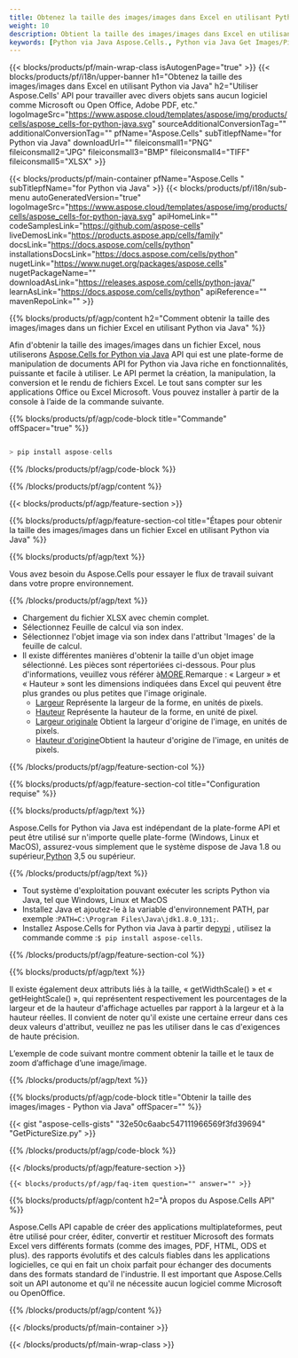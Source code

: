 ```yaml
---
title: Obtenez la taille des images/images dans Excel en utilisant Python via Java
weight: 10
description: Obtient la taille des images/images dans Excel en utilisant Aspose.Cells' Python via Java API sans aucun logiciel tel que Microsoft ou Open Office, Adobe PDF, etc.
keywords: [Python via Java Aspose.Cells., Python via Java Get Images/Pictures Size In Excel., Python via Java Obtain Images/Pictures Size In Excel., Python via Java Access Images/Pictures Size In Excel]
---
```

{{< blocks/products/pf/main-wrap-class isAutogenPage="true" >}}
{{< blocks/products/pf/i18n/upper-banner h1="Obtenez la taille des images/images dans Excel en utilisant Python via Java" h2="Utiliser Aspose.Cells\' API pour travailler avec divers objets sans aucun logiciel comme Microsoft ou Open Office, Adobe PDF, etc." logoImageSrc="https://www.aspose.cloud/templates/aspose/img/products/cells/aspose_cells-for-python-java.svg" sourceAdditionalConversionTag="" additionalConversionTag="" pfName="Aspose.Cells" subTitlepfName="for Python via Java" downloadUrl="" fileiconsmall1="PNG" fileiconsmall2="JPG" fileiconsmall3="BMP" fileiconsmall4="TIFF" fileiconsmall5="XLSX" >}}

{{< blocks/products/pf/main-container pfName="Aspose.Cells " subTitlepfName="for Python via Java" >}}
{{< blocks/products/pf/i18n/sub-menu autoGeneratedVersion="true" logoImageSrc="https://www.aspose.cloud/templates/aspose/img/products/cells/aspose_cells-for-python-java.svg" apiHomeLink="" codeSamplesLink="https://github.com/aspose-cells" liveDemosLink="https://products.aspose.app/cells/family" docsLink="https://docs.aspose.com/cells/python" installationsDocsLink="https://docs.aspose.com/cells/python" nugetLink="https://www.nuget.org/packages/aspose.cells" nugetPackageName="" downloadAsLink="https://releases.aspose.com/cells/python-java/" learnAsLink="https://docs.aspose.com/cells/python" apiReference="" mavenRepoLink="" >}}

{{% blocks/products/pf/agp/content h2="Comment obtenir la taille des images/images dans un fichier Excel en utilisant Python via Java" %}}

 Afin d'obtenir la taille des images/images dans un fichier Excel, nous utiliserons
 [Aspose.Cells for Python via Java](https://pypi.org/project/aspose-cells/) 
 API qui est une plate-forme de manipulation de documents API for Python via Java riche en fonctionnalités, puissante et facile à utiliser. Le API permet la création, la manipulation, la conversion et le rendu de fichiers Excel. Le tout sans compter sur les applications Office ou Excel Microsoft. Vous pouvez installer à partir de la console à l’aide de la commande suivante.

{{% blocks/products/pf/agp/code-block title="Commande" offSpacer="true" %}}

```cs

> pip install aspose-cells

```

{{% /blocks/products/pf/agp/code-block %}}

{{% /blocks/products/pf/agp/content %}}

{{< blocks/products/pf/agp/feature-section >}}

{{% blocks/products/pf/agp/feature-section-col title="Étapes pour obtenir la taille des images/images dans un fichier Excel en utilisant Python via Java" %}}

{{% blocks/products/pf/agp/text %}}

Vous avez besoin du Aspose.Cells pour essayer le flux de travail suivant dans votre propre environnement.

{{% /blocks/products/pf/agp/text %}}

+ Chargement du fichier XLSX avec chemin complet.
+ Sélectionnez Feuille de calcul via son index.
+ Sélectionnez l'objet image via son index dans l'attribut 'Images' de la feuille de calcul.
 + Il existe différentes manières d'obtenir la taille d'un objet image sélectionné. Les pièces sont répertoriées ci-dessous. Pour plus d'informations, veuillez vous référer à[MORE](https://reference.aspose.com/cells/python-java/asposecells.api/Picture).Remarque : « Largeur » et « Hauteur » sont les dimensions indiquées dans Excel qui peuvent être plus grandes ou plus petites que l'image originale.
    + [Largeur](https://reference.aspose.com/cells/python-java/asposecells.api/picture#Width) Représente la largeur de la forme, en unités de pixels.
    + [Hauteur](https://reference.aspose.com/cells/python-java/asposecells.api/picture#Height) Représente la hauteur de la forme, en unité de pixel.
    + [Largeur originale](https://reference.aspose.com/cells/python-java/asposecells.api/picture#OriginalWidth) Obtient la largeur d'origine de l'image, en unités de pixels.
    + [Hauteur d'origine](https://reference.aspose.com/cells/python-java/asposecells.api/picture#OriginalHeight)Obtient la hauteur d'origine de l'image, en unités de pixels.
    

{{% /blocks/products/pf/agp/feature-section-col %}}

{{% blocks/products/pf/agp/feature-section-col title="Configuration requise" %}}

{{% blocks/products/pf/agp/text %}}

 Aspose.Cells for Python via Java est indépendant de la plate-forme API et peut être utilisé sur n'importe quelle plate-forme (Windows, Linux et MacOS), assurez-vous simplement que le système dispose de Java 1.8 ou supérieur,[Python](https://www.python.org/downloads/) 3,5 ou supérieur.
 
{{% /blocks/products/pf/agp/text %}}

-  Tout système d'exploitation pouvant exécuter les scripts Python via Java, tel que Windows, Linux et MacOS
- Installez Java et ajoutez-le à la variable d'environnement PATH, par exemple :<code>PATH=C:\Program Files\Java\jdk1.8.0_131;</code>.
-  Installez Aspose.Cells for Python via Java à partir de<a href="https://pypi.org/project/aspose-cells/">pypi</a> , utilisez la commande comme :<code>$ pip install aspose-cells</code>.

{{% /blocks/products/pf/agp/feature-section-col %}}

{{% blocks/products/pf/agp/text %}}
 
 Il existe également deux attributs liés à la taille, « getWidthScale() » et « getHeightScale() », qui représentent respectivement les pourcentages de la largeur et de la hauteur d'affichage actuelles par rapport à la largeur et à la hauteur réelles.
 Il convient de noter qu'il existe une certaine erreur dans ces deux valeurs d'attribut, veuillez ne pas les utiliser dans le cas d'exigences de haute précision.
 
 L’exemple de code suivant montre comment obtenir la taille et le taux de zoom d’affichage d’une image/image.

{{% /blocks/products/pf/agp/text %}}

{{% blocks/products/pf/agp/code-block title="Obtenir la taille des images/images - Python via Java" offSpacer="" %}}

{{< gist "aspose-cells-gists" "32e50c6aabc547111966569f3fd39694" "GetPictureSize.py" >}}

{{% /blocks/products/pf/agp/code-block %}}

{{< /blocks/products/pf/agp/feature-section >}}

    {{< blocks/products/pf/agp/faq-item question="" answer="" >}}
 

<!-- aboutfile Starts -->

{{% blocks/products/pf/agp/content h2="À propos du Aspose.Cells API" %}}

Aspose.Cells API capable de créer des applications multiplateformes, peut être utilisé pour créer, éditer, convertir et restituer Microsoft des formats Excel vers différents formats (comme des images, PDF, HTML, ODS et plus). des rapports évolutifs et des calculs fiables dans les applications logicielles, ce qui en fait un choix parfait pour échanger des documents dans des formats standard de l'industrie. Il est important que Aspose.Cells soit un API autonome et qu'il ne nécessite aucun logiciel comme Microsoft ou OpenOffice.

{{% /blocks/products/pf/agp/content %}}



<!-- aboutfile Ends -->
<!--
{{< blocks/products/pf/agp/other-supported-section title="Other Supported Splitting Formats" subTitle="Using Python via Java, One can also split large file into chunks of many other file formats including." >}}

{{< blocks/products/pf/agp/other-supported-section-item href="https://products.aspose.com/cells/net/splitter/ods/" name="ODS" description="OpenDocument Spreadsheet File" >}}
{{< blocks/products/pf/agp/other-supported-section-item href="https://products.aspose.com/cells/net/splitter/xls/" name="XLS" description="Excel Binary Format" >}}
{{< blocks/products/pf/agp/other-supported-section-item href="https://products.aspose.com/cells/net/splitter/xlsb/" name="XLSB" description="Binary Excel Workbook File" >}}
{{< blocks/products/pf/agp/other-supported-section-item href="https://products.aspose.com/cells/net/splitter/xlsm/" name="XLSM" description="Spreadsheet File" >}}

{{< /blocks/products/pf/agp/other-supported-section >}}

-->

{{< /blocks/products/pf/main-container >}}
    
{{< /blocks/products/pf/main-wrap-class >}}
